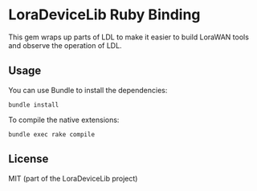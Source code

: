LoraDeviceLib Ruby Binding
==========================

This gem wraps up parts of LDL to make it easier to build LoraWAN tools and
observe the operation of LDL.

## Usage

You can use Bundle to install the dependencies:

~~~
bundle install
~~~

To compile the native extensions:

~~~
bundle exec rake compile
~~~

## License

MIT (part of the LoraDeviceLib project)



